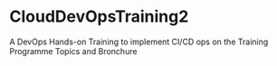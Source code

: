 # CloudDevOpsTraining2
A DevOps Hands-on Training to implement CI/CD ops on the Training Programme Topics and Bronchure
